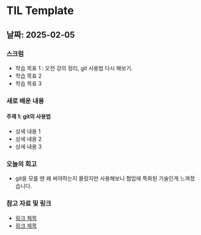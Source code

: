 # TIL Template

## 날짜: 2025-02-05

### 스크럼
- 학습 목표 1 : 오전 강의 정리, git 사용법 다시 해보기.
- 학습 목표 2
- 학습 목표 3

### 새로 배운 내용
#### 주제 1: git의 사용법
- 상세 내용 1
- 상세 내용 2
- 상세 내용 3

### 오늘의 회고
- git을 모를 땐 왜 써야하는지 몰랐지만 사용해보니 협업에 특화된 기술인게 느껴졌습니다.

### 참고 자료 및 링크
- [링크 제목](URL)
- [링크 제목](URL)
